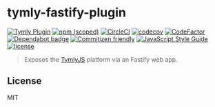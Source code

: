 # tymly-fastify-plugin
[![Tymly Plugin](https://img.shields.io/badge/tymly-plugin-blue.svg)](https://tymly.io/)
[![npm (scoped)](https://img.shields.io/npm/v/@wmfs/tymly-fastify-plugin.svg)](https://www.npmjs.com/package/@wmfs/tymly-fastify-plugin)
[![CircleCI](https://circleci.com/gh/wmfs/tymly-fastify-plugin.svg?style=svg)](https://circleci.com/gh/wmfs/tymly-fastify-plugin)
[![codecov](https://codecov.io/gh/wmfs/tymly-fastify-plugin/branch/master/graph/badge.svg)](https://codecov.io/gh/wmfs/tymly-fastify-plugin)
[![CodeFactor](https://www.codefactor.io/repository/github/wmfs/tymly-fastify-plugin/badge)](https://www.codefactor.io/repository/github/wmfs/tymly-fastify-plugin)
[![Dependabot badge](https://img.shields.io/badge/Dependabot-active-brightgreen.svg)](https://dependabot.com/)
[![Commitizen friendly](https://img.shields.io/badge/commitizen-friendly-brightgreen.svg)](http://commitizen.github.io/cz-cli/)
[![JavaScript Style Guide](https://img.shields.io/badge/code_style-standard-brightgreen.svg)](https://standardjs.com)
[![license](https://img.shields.io/github/license/mashape/apistatus.svg)](https://github.com/wmfs/tymly-fastify-plugin/blob/master/LICENSE)

> Exposes the [TymlyJS](http://www.tymlyjs.io) platform via an Fastify web app.

## <a name="license"></a>License

MIT
